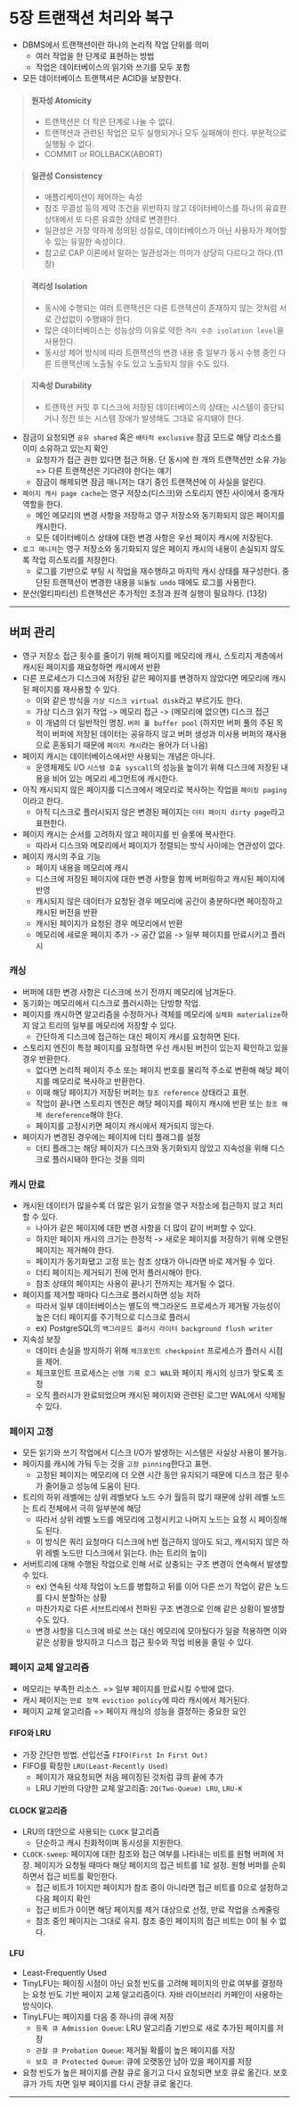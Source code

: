 # 5장 트랜잭션 처리와 복구

- DBMS에서 트랜잭션이란 하나의 논리적 작업 단위를 의미
  - 여러 작업을 한 단계로 표현하는 방법
  - 작업은 데이터베이스의 읽기와 쓰기를 모두 포함
- 모든 데이터베이스 트랜잭셔은 ACID을 보장한다.

> #### 원자성 Atomicity
> - 트랜잭션은 더 작은 단계로 나눌 수 없다.
> - 트랜잭션과 관련된 작업은 모두 실행되거나 모두 실패해야 한다. 부분적으로 실행될 수 없다.
> - COMMIT or ROLLBACK(ABORT)

> #### 일관성 Consistency
> - 애플리케이션이 제어하는 속성
> - 참조 무결성 등의 제약 조건을 위반하지 않고 데이터베이스를 하나의 유효한 상태에서 또 다른 유효한 상태로 변경한다.
> - 일관성은 가장 약하게 정의된 성질로, 데이터베이스가 아닌 사용자가 제어할 수 있는 유일한 속성이다.
> - 참고로 CAP 이론에서 말하는 일관성과는 의미가 상당히 다르다고 하다.(11장)

> #### 격리성 Isolation
> - 동시에 수행되는 여러 트랜잭션은 다른 트랜잭션이 존재하지 않는 것처럼 서로 간섭없이 수행돼야 한다.
> - 많은 데이터베이스는 성능상의 이유로 약한 `격리 수준 isolation level`을 사용한다.
> - 동시성 제어 방식에 따라 트랜잭션의 변경 내용 중 일부가 동시 수행 중인 다른 트랜잭션에 노출될 수도 있고 노출되지 않을 수도 있다.

> #### 지속성 Durability
> - 트랜잭션 커밋 후 디스크에 저장된 데이터베이스의 상태는 시스템이 중단되거나 정전 또는 시스템 장애가 발생해도 그대로 유지돼야 한다.

- 잠금이 요청되면 `공유 shared` 혹은 `배타적 exclusive` 잠금 모드로 해당 리소스를 이미 소유하고 있는지 확인
  - 요청자가 접근 권한 있다면 접근 허용. 단 동시에 한 개의 트랜잭션만 소유 가능 => 다른 트랜잭션은 기다려야 한다는 얘기
  - 잠금이 해제되면 잠금 매니저는 대기 중인 트랜잭션에 이 사실을 알린다.
- `페이지 캐시 page cache`는 영구 저장소(디스크)와 스토리지 엔진 사이에서 중개자 역할을 한다.
  - 메인 메모리의 변경 사항을 저장하고 영구 저장소와 동기화되지 않은 페이지를 캐시한다.
  - 모든 데이터베이스 상태에 대한 변경 사항은 우선 페이지 캐시에 저장된다.
- `로그 매니저`는 영구 저장소와 동기화되지 않은 페이지 캐시의 내용이 손실되지 않도록 작업 히스토리를 저장한다.
  - 로그를 기반으로 부팅 시 작업을 재수행하고 마지막 캐시 상태를 재구성한다. 중단된 트랜잭션이 변경한 내용을 `되돌릴 undo` 때에도 로그를 사용한다.
- 분산(멀티파티션) 트랜잭션은 추가적인 조정과 원격 실행이 필요하다. (13장)

----

## 버퍼 관리

- 영구 저장소 접근 횟수를 줄이기 위해 페이지를 메모리에 캐시, 스토리지 계층에서 캐시된 페이지를 재요청하면 캐시에서 반환
- 다른 프로세스가 디스크에 저장된 같은 페이지를 변경하지 않았다면 메모리에 캐시된 페이지를 재사용할 수 있다.
  - 이와 같은 방식을 `가상 디스크 virtual disk`라고 부르기도 한다.
  - 가상 디스크 읽기 작업 -> 메모리 접근 -> (메모리에 없으면) 디스크 접근
  - 이 개념의 더 일반적인 명칭. `버퍼 풀 buffer pool` (하지만 버퍼 풀의 주된 목적이 버퍼에 저장된 데이터는 공유하지 않고 버퍼 생성과 미사용 버퍼의 재사용으로 혼동되기 때문에 `페이지 캐시`라는 용어가 더 나음)
- 페이지 캐시는 데이터베이스에서만 사용되는 개념은 아니다.
  - 운영체제도 I/O `시스템 호출 syscall`의 성능을 높이기 위해 디스크에 저장된 내용을 비어 있는 메모리 세그먼트에 캐시한다.
- 아직 캐시되지 않은 페이지를 디스크에서 메모리로 복사하는 작업을 `페이징 paging`이라고 한다.
  - 아직 디스크로 플러시되지 않은 변경된 페이지는 `더티 페이지 dirty page`라고 표현한다.
- 페이지 캐시는 순서를 고려하지 않고 페이지를 빈 슬롯에 복사한다.
  - 따라서 디스크와 메모리에서 페이지가 정렬되는 방식 사이에는 연관성이 없다.
- 페이지 캐시의 주요 기능
  - 페이지 내용을 메모리에 캐시
  - 디스크에 저장된 페이지에 대한 변경 사항을 함께 버퍼링하고 캐시된 페이지에 반영
  - 캐시되지 않은 데이터가 요청된 경우 메모리에 공간이 충분하다면 페이징하고 캐시된 버전을 반환
  - 캐시된 페이지가 요청된 경우 메모리에서 반환
  - 메모리에 새로운 페이지 추가 -> 공간 없음 -> 일부 페이지를 만료시키고 플러시

### 캐싱

- 버퍼에 대한 변경 사항은 디스크에 쓰기 전까지 메모리에 남겨둔다.
- 동기화는 메모리에서 디스크로 플러시하는 단방향 작업.
- 페이지를 캐시하면 알고리즘을 수정하거나 객체를 메모리에 `실체화 materialize`하지 않고 트리의 일부를 메모리에 저장할 수 있다.
  - 간단하게 디스크에 접근하는 대신 페이지 캐시를 요청하면 된다.
- 스토리지 엔진이 특정 페이지를 요청하면 우선 캐시된 버전이 있는지 확인하고 있을 경우 반환한다.
  - 없다면 논리적 페이지 주소 또는 페이지 번호를 물리적 주소로 변환해 해당 페이지를 메모리로 복사하고 반환한다.
  - 이때 해당 페이지가 저장된 버퍼는 `참조 reference` 상태라고 표현.
  - 작업이 끝나면 스토리지 엔진은 해당 페이지를 페이지 캐시에 반환 또는 `참조 해제 dereference`해야 한다.
  - 페이지를 고정시키면 페이지 캐시에서 제거되지 않는다.
- 페이지가 변경된 경우에는 페이지에 더티 플래그를 설정
  - 더티 플래그는 해당 페이지가 디스크와 동기화되지 않았고 지속성을 위해 디스크로 플러시돼야 한다는 것을 의미

### 캐시 만료

- 캐시된 데이터가 많을수록 더 많은 읽기 요청을 영구 저장소에 접근하지 않고 처리할 수 있다.
  - 나아가 같은 페이지에 대한 변경 사항을 더 많이 같이 버퍼할 수 있다.
  - 하지만 페이지 캐시의 크기는 한정적 -> 새로운 페이지를 저장하기 위해 오랜된 페이지는 제거해야 한다.
  - 페이지가 동기화됐고 고정 또는 참조 상태가 아니라면 바로 제거될 수 있다.
  - 더티 페이지는 제거되기 전에 먼저 플러시해야 한다.
  - 참조 상태의 페이지는 사용이 끝나기 전까지는 제거될 수 없다.
- 페이지를 제거할 때마다 디스크로 플러시하면 성능 저하
  - 따라서 일부 데이터베이스는 별도의 백그라운드 프로세스가 제거될 가능성이 높은 더티 페이지를 주기적으로 디스크로 플러시
  - ex) PostgreSQL의 `백그라운드 플러시 라이터 background flush writer`
- 지속성 보장
  - 데이터 손실을 방지하기 위해 `체크포인트 checkpoint` 프로세스가 플러시 시점을 제어.
  - 체크포인트 프로세스는 `선행 기록 로그 WAL`와 페이지 캐시의 싱크가 맞도록 조정
  - 오직 플러시가 완료되었으며 캐시된 페이지와 관련된 로그만 WAL에서 삭제될 수 있다.

### 페이지 고정

- 모든 읽기와 쓰기 작업에서 디스크 I/O가 발생하는 시스템은 사실상 사용이 불가능.
- 페이지를 캐시에 가둬 두는 것을 `고정 pinning`한다고 표현.
  - 고정된 페이지는 메모리에 더 오랜 시간 동안 유지되기 때문에 디스크 접근 횟수가 줄어들고 성능에 도움이 된다.
- 트리의 하위 레벨에는 상위 레벨보다 노드 수가 월등히 많기 때문에 상위 레벨 노드는 트리 전체에서 극히 일부분에 해당
  - 따라서 상위 레벨 노드를 메모리에 고정시키고 나머지 노드는 요청 시 페이징해도 된다.
  - 이 방식은 쿼리 요청마다 디스크에 h번 접근하지 않아도 되고, 캐시되지 않은 하위 레벨 노드만 디스크에서 읽는다. (h는 트리의 높이)
- 서버트리에 대해 수행된 작업으로 인해 서로 상충되는 구조 변경이 연속해서 발생할 수 있다.
  - ex) 연속된 삭제 작업이 노드를 병합하고 뒤를 이어 다른 쓰기 작업이 같은 노드를 다시 분할하는 상황
  - 마찬가지로 다른 서브트리에서 전파된 구조 변경으로 인해 같은 상황이 발생할 수도 있다.
  - 변경 사항을 디스크에 바로 쓰는 대신 메모리에 모아뒀다가 일괄 적용하면 이와 같은 상황을 방지하고 디스크 접근 횟수와 작업 비용을 줄일 수 있다.

### 페이지 교체 알고리즘

- 메모리는 부족한 리소스. => 일부 페이지를 만료시킬 수밖에 없다.
- 캐시 페이지는 `만료 정책 eviction policy`에 따라 캐시에서 제거된다.
- 페이지 교체 알고리즘 => 페이지 캐싱의 성능을 결정하는 중요한 요인

#### FIFO와 LRU

- 가장 간단한 방법. 선입선출 `FIFO(First In First Out)`
- FIFO를 확장한 `LRU(Least-Recently Used)`
  - 페이지가 재요청되면 처음 페이징된 것처럼 큐의 끝에 추가
  - LRU 기반의 다양한 교체 알고리즘: `2Q(Two-Queue) LRU`, `LRU-K`

#### CLOCK 알고리즘

- LRU의 대안으로 사용되는 `CLOCK` 알고리즘
  - 단순하고 캐시 친화적이며 동시성을 지원한다.
- `CLOCK-sweep`: 페이지에 대한 참조와 접근 여부를 나타내는 비트를 원형 버퍼에 저장. 페이지가 요청될 때마다 해당 페이지의 접근 비트를 1로 설정. 원형 버퍼를 순회하면서 접근 비트를 확인한다.
  - 접근 비트가 1이지만 페이지가 참조 중이 아니라면 접근 비트를 0으로 설정하고 다음 페이지 확인
  - 접근 비트가 0이면 해당 페이지를 제거 대상으로 선정, 만료 작업을 스케줄링
  - 참조 중인 페이지는 그대로 유지. 참조 중인 페이지의 접근 비트는 0이 될 수 없다.

#### LFU

- Least-Frequently Used
- TinyLFU는 페이징 시점이 아닌 요청 빈도를 고려해 페이지의 만료 여부를 결정하는 요청 빈도 기반 페이지 교체 알고리즘이다. 자바 라이브러리 카페인이 사용하는 방식이다.
- TinyLFU는 페이지를 다음 중 하나의 큐에 저장
  - `등록 큐 Admission Queue`: LRU 알고리즘 기반으로 새로 추가된 페이지를 저장
  - `관찰 큐 Probation Queue`: 제거될 확률이 높은 페이지를 저장
  - `보호 큐 Protected Queue`: 큐에 오랫동안 남아 있을 페이지를 저장
- 요청 빈도가 높은 페이지를 관찰 큐로 옮기고 다시 요청되면 보호 큐로 옮긴다. 보호 큐가 가득 차면 일부 페이지를 다시 관찰 큐로 옮긴다.

---


